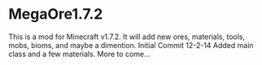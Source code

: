 MegaOre1.7.2
============

This is a mod for Minecraft v1.7.2. It will add new ores, materials, tools, mobs, bioms, and maybe a dimention. Initial Commit 12-2-14 Added main class and a few materials. More to come...
